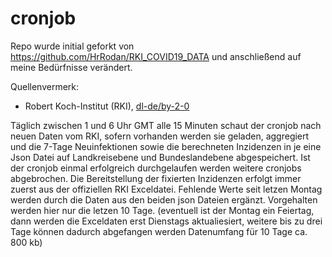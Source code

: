 # cronjob

Repo wurde initial geforkt von https://github.com/HrRodan/RKI_COVID19_DATA und anschließend auf meine Bedürfnisse verändert.

Quellenvermerk:

- Robert Koch-Institut (RKI), [dl-de/by-2-0](https://www.govdata.de/dl-de/by-2-0)

Täglich zwischen 1 und 6 Uhr GMT alle 15 Minuten schaut der cronjob nach neuen Daten vom RKI, sofern vorhanden werden sie geladen, aggregiert und die 7-Tage Neuinfektionen sowie die berechneten Inzidenzen in je eine Json Datei auf Landkreisebene und Bundeslandebene abgespeichert.
Ist der cronjob einmal erfolgreich durchgelaufen werden weitere cronjobs abgebrochen.
Die Bereitstellung der fixierten Inzidenzen erfolgt immer zuerst aus der offiziellen RKI Exceldatei. Fehlende Werte seit letzen Montag werden durch die Daten aus den beiden json Dateien ergänzt. Vorgehalten werden hier nur die letzen 10 Tage. (eventuell ist der Montag ein Feiertag, dann werden die Exceldaten erst Dienstags aktualiesiert, weitere bis zu drei Tage können dadurch abgefangen werden Datenumfang für 10 Tage ca. 800 kb)

